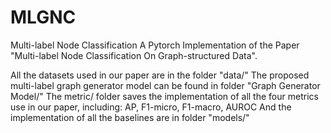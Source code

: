 # MLGNC
Multi-label Node Classification
A Pytorch Implementation of the Paper "Multi-label Node Classification On Graph-structured Data".

All the datasets used in our paper are in the folder "data/"
The proposed multi-label graph generator model can be found in folder "Graph Generator Model/"
The metric/ folder saves the implementation of all the four metrics use in our paper, including: AP, F1-micro, F1-macro, AUROC
And the implementation of all the baselines are in folder "models/"
